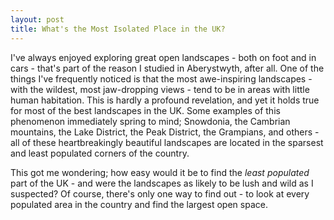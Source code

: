 ```yaml
---
layout: post
title: What's the Most Isolated Place in the UK?
---
```


I've always enjoyed exploring great open landscapes - both on foot and in cars -
that's part of the reason I studied in Aberystwyth, after all. One of the things
I've frequently noticed is that the most awe-inspiring landscapes - with the
wildest, most jaw-dropping views - tend to be in areas with little human
habitation. This is hardly a profound revelation, and yet it holds true for most
of the best landscapes in the UK. Some examples of this phenomenon immediately
spring to mind; Snowdonia, the Cambrian mountains, the Lake District, the Peak
District, the Grampians, and others - all of these heartbreakingly beautiful
landscapes are located in the sparsest and least populated corners of the
country.

This got me wondering; how easy would it be to find the *least populated* part
of the UK - and were the landscapes as likely to be lush and wild as I
suspected? Of course, there's only one way to find out - to look at every
populated area in the country and find the largest open space.
